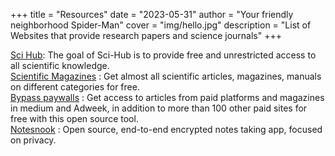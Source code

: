 +++
title = "Resources"
date = "2023-05-31"
author = "Your friendly neighborhood Spider-Man"
cover = "img/hello.jpg"
description = "List of Websites that provide research papers and science journals"
+++

[Sci Hub](https://sci-hub.st): The goal of Sci-Hub is to provide free and unrestricted access to all scientific knowledge. \
[Scientific Magazines](https://scientificmagazines.top/) : Get almost all scientific articles, magazines, manuals on different categories for free. \
[Bypass paywalls](https://github.com/iamadamdev/bypass-paywalls-chrome) : Get access to articles from paid platforms and magazines in medium and Adweek, in addition to more than 100 other paid sites for free with this open source tool. \
[Notesnook](https://notesnook.com/) : Open source, end-to-end encrypted notes taking app, focused on privacy. 
